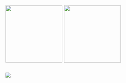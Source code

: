 <div>
  <img height="180em" src="https://github-readme-stats.vercel.app/api?username=WeDias&theme=dracula" />
  <img height="180em" src="https://github-readme-stats.vercel.app/api/top-langs/?username=WeDias&layout=compact&theme=dracula&hide=jupyter%20notebook&langs_count=8" />
</div>

##

<div>
  <a href="https://www.linkedin.com/in/wedias/" target="_blank"><img src="https://img.shields.io/badge/LinkedIn-0077B5?style=for-the-badge&logo=linkedin&logoColor=white"  /></a>
</div>

##
